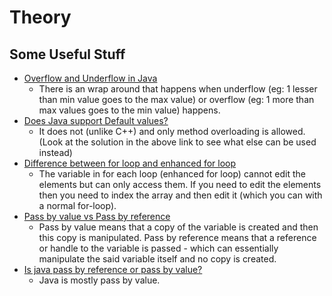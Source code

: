 # Theory

## Some Useful Stuff
- [Overflow and Underflow in Java](https://www.baeldung.com/java-overflow-underflow)
  - There is an wrap around that happens when underflow (eg: 1 lesser than min value goes to the max value) or overflow (eg: 1 more than max values goes to the min value) happens.
- [Does Java support Default values?](https://stackoverflow.com/questions/997482/does-java-support-default-parameter-values)
  - It does not (unlike C++) and only method overloading is allowed. (Look at the solution in the above link to see what else can be used instead)
- [Difference between for loop and enhanced for loop](https://www.geeksforgeeks.org/difference-between-for-loop-and-enhanced-for-loop-in-java/)
  - The variable in for each loop (enhanced for loop) cannot edit the elements but can only access them. If you need to edit the elements then you need to index the array and then edit it (which you can with a normal for-loop).
- [Pass by value vs Pass by reference](https://stackoverflow.com/questions/373419/whats-the-difference-between-passing-by-reference-vs-passing-by-value/430958#430958)
  - Pass by value means that a copy of the variable is created and then this copy is manipulated. Pass by reference means that a reference or handle to the variable is passed - which can essentially manipulate the said variable itself and no copy is created.
- [Is java pass by reference or pass by value?](https://stackoverflow.com/questions/40480/is-java-pass-by-reference-or-pass-by-value)
  - Java is mostly pass by value.
